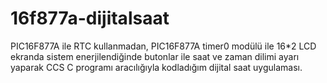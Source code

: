 # 16f877a-dijitalsaat
PIC16F877A ile RTC kullanmadan, PIC16F877A timer0 modülü ile 16*2 LCD ekranda sistem enerjilendiğinde butonlar ile saat ve zaman dilimi ayarı yaparak CCS C programı aracılığıyla kodladığım dijital saat uygulaması.
